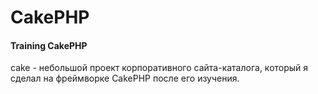 # CakePHP
#### Training CakePHP
cake - небольшой проект корпоративного сайта-каталога, который я сделал на фреймворке CakePHP после его изучения.
